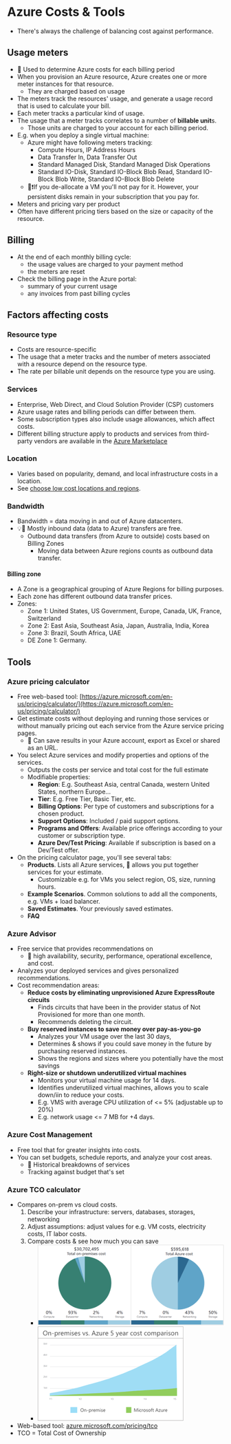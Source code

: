 # Azure Costs & Tools

- There's always the challenge of balancing cost against performance.

## Usage meters

- 📝 Used to determine Azure costs for each billing period
- When you provision an Azure resource, Azure creates one or more meter instances for that resource.
  - They are charged based on usage
- The meters track the resources' usage, and generate a usage record that is used to calculate your bill.
- Each meter tracks a particular kind of usage.
- The usage that a meter tracks correlates to a number of **billable unit**s.
  - Those units are charged to your account for each billing period.
- E.g. when you deploy a single virtual machine:
  - Azure might have following meters tracking:
    - Compute Hours, IP Address Hours
    - Data Transfer In, Data Transfer Out
    - Standard Managed Disk, Standard Managed Disk Operations
    - Standard IO-Disk, Standard IO-Block Blob Read, Standard IO-Block Blob Write, Standard IO-Block Blob Delete
  - 📝❗If you de-allocate a VM you'll not pay for it. However, your persistent disks remain in your subscription that you pay for.
- Meters and pricing vary per product
- Often have different pricing tiers based on the size or capacity of the resource.

## Billing

- At the end of each monthly billing cycle:
  - the usage values are charged to your payment method
  - the meters are reset
- Check the billing page in the Azure portal:
  - summary of your current usage
  - any invoices from past billing cycles

## Factors affecting costs

### Resource type

- Costs are resource-specific
- The usage that a meter tracks and the number of meters associated with a resource depend on the resource type.
- The rate per billable unit depends on the resource type you are using.

### Services

- Enterprise, Web Direct, and Cloud Solution Provider (CSP) customers
- Azure usage rates and billing periods can differ between them.
- Some subscription types also include usage allowances, which affect costs.
- Different billing structure apply to products and services from third-party vendors are available in the [Azure Marketplace](https://azuremarketplace.microsoft.com/)

### Location

- Varies based on popularity, demand, and local infrastructure costs in a location.
- See [choose low cost locations and regions](./6.4.%20Cost%20Optimization%20Best%20Practices.md#choose-low-cost-locations-and-regions).

### Bandwidth

- Bandwidth = data moving in and out of Azure datacenters.
- 💡📝 Mostly inbound data (data to Azure) transfers are free.
  - Outbound data transfers (from Azure to outside) costs based on Billing Zones
    - Moving data between Azure regions counts as outbound data transfer.

#### Billing zone

- A Zone is a geographical grouping of Azure Regions for billing purposes.
- Each zone has different outbound data transfer prices.
- Zones:
  - Zone 1: United States, US Government, Europe, Canada, UK, France, Switzerland
  - Zone 2: East Asia, Southeast Asia, Japan, Australia, India, Korea
  - Zone 3: Brazil, South Africa, UAE
  - DE Zone 1: Germany.

## Tools

### Azure pricing calculator

- Free web-based tool: [https://azure.microsoft.com/en-us/pricing/calculator/](https://azure.microsoft.com/en-us/pricing/calculator/)
- Get estimate costs without deploying and running those services or without manually pricing out each service from the Azure service pricing pages.
  - 📝 Can save results in your Azure account, export as Excel or shared as an URL.
- You select Azure services and modify properties and options of the services.
  - Outputs the costs per service and total cost for the full estimate
  - Modifiable properties:
    - **Region**: E.g. Southeast Asia, central Canada, western United States, northern Europe...
    - **Tier**: E.g. Free Tier, Basic Tier, etc.
    - **Billing Options**: Per type of customers and subscriptions for a chosen product.
    - **Support Options**: Included / paid support options.
    - **Programs and Offers**: Available price offerings according to your customer or subscription type.
    - **Azure Dev/Test Pricing**: Available if subscription is based on a Dev/Test offer.
- On the pricing calculator page, you'll see several tabs:
  - **Products**. Lists all Azure services, 📝 allows you put together services for your estimate.
    - Customizable e.g. for VMs you select region, OS, size, running hours.
  - **Example Scenarios**. Common solutions to add all the components, e.g. VMs + load balancer.
  - **Saved Estimates**. Your previously saved estimates.
  - **FAQ**

### Azure Advisor

- Free service that provides recommendations on
  - 📝 high availability, security, performance, operational excellence, and cost.
- Analyzes your deployed services and gives personalized recommendations.
- Cost recommendation areas:
  - **Reduce costs by eliminating unprovisioned Azure ExpressRoute circuits**
    - Finds circuits that have been in the provider status of Not Provisioned for more than one month.
    - Recommends deleting the circuit.
  - **Buy reserved instances to save money over pay-as-you-go**
    - Analyzes your VM usage over the last 30 days,
    - Determines & shows if you could save money in the future by purchasing reserved instances.
    - Shows the regions and sizes where you potentially have the most savings
  - **Right-size or shutdown underutilized virtual machines**
    - Monitors your virtual machine usage for 14 days.
    - Identifies underutilized virtual machines, allows you to scale down/iin to reduce your costs.
    - E.g. VMS with average CPU utilization of <= 5% (adjustable up to 20%)
    - E.g. network usage <= 7 MB for +4 days.

### Azure Cost Management

- Free tool that for greater insights into costs.
- You can set budgets, schedule reports, and analyze your cost areas.
  - 📝 Historical breakdowns of services
  - Tracking against budget that's set

### Azure TCO calculator

- Compares on-prem vs cloud costs.
  1. Describe your infrastructure: servers, databases, storages, networking
  2. Adjust assumptions: adjust values for e.g. VM costs, electricity costs, IT labor costs.
  3. Compare costs & see how much you can save
     - ![compare costs](./img/azure-toc/compare-costs.png)
     - ![save chart](./img/azure-toc/save-chart.png)
- Web-based tool: [azure.microsoft.com/pricing/tco](https://azure.microsoft.com/pricing/tco/)
- TCO = Total Cost of Ownership
